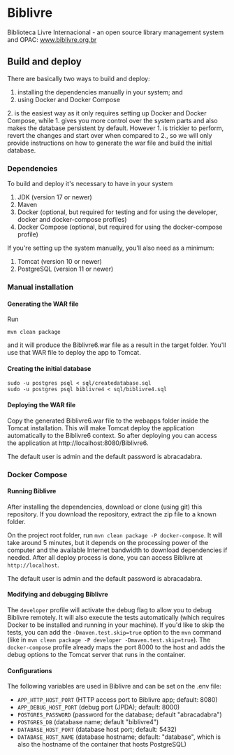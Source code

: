 # Biblivre

Biblioteca Livre Internacional - an open source library management system and OPAC: www.biblivre.org.br

## Build and deploy

There are basically two ways to build and deploy:
1. installing the dependencies manually in your system; and
2. using Docker and Docker Compose

2\. is the easiest way as it only requires setting up Docker and Docker Compose, while 1\. gives you more control over the system parts and also makes the database persistent by default. However 1\. is trickier to perform, revert the changes and start over when compared to 2\., so we will only provide instructions on how to generate the war file and build the initial database.

### Dependencies
To build and deploy it's necessary to have in your system
1. JDK (version 17 or newer)
1. Maven
1. Docker (optional, but required for testing and for using the developer, docker and docker-compose profiles)
1. Docker Compose (optional, but required for using the docker-compose profile)

If you're setting up the system manually, you'll also need as a minimum:
1. Tomcat (version 10 or newer)
1. PostgreSQL (version 11 or newer)

### Manual installation

#### Generating the WAR file
Run

```
mvn clean package
```

and it will produce the Biblivre6.war file as a result in the target folder. You'll use that WAR file to deploy the app to Tomcat.

#### Creating the initial database
```
sudo -u postgres psql < sql/createdatabase.sql
sudo -u postgres psql biblivre4 < sql/biblivre4.sql
```

#### Deploying the WAR file
Copy the generated Biblivre6.war file to the webapps folder inside the Tomcat installation. This will make Tomcat deploy the application automatically to the Biblivre6 context. So after deploying you can access the application at http://localhost:8080/Biblivre6.

The default user is admin and the default password is abracadabra.

### Docker Compose

#### Running Biblivre

After installing the dependencies, download or clone (using git) this repository. If you download the repository, extract the zip file to a known folder.

On the project root folder, run `mvn clean package -P docker-compose`.
It will take around 5 minutes, but it depends on the processing power of the computer and the available Internet bandwidth to download dependencies if needed. After all deploy process is done, you can access Biblivre at `http://localhost`.

The default user is admin and the default password is abracadabra.

#### Modifying and debugging Biblivre
The `developer` profile will activate the debug flag to allow you to debug Biblivre remotely. It will also execute the tests automatically (which requires Docker to be installed and running in your machine). If you'd like to skip the tests, you can add the `-Dmaven.test.skip=true` option to the `mvn` command (like in `mvn clean package -P developer -Dmaven.test.skip=true`). The `docker-compose` profile already maps the port 8000 to the host and adds the debug options to the Tomcat server that runs in the container.

#### Configurations

The following variables are used in Biblivre and can be set on the .env file:

* `APP_HTTP_HOST_PORT` (HTTP access port to Biblivre app; default: 8080)
* `APP_DEBUG_HOST_PORT` (debug port (JPDA); default: 8000)
* `POSTGRES_PASSWORD` (password for the database; default "abracadabra")
* `POSTGRES_DB` (database name; default "biblivre4")
* `DATABASE_HOST_PORT` (database host port; default: 5432)
* `DATABASE_HOST_NAME` (database hostname; default: "database", which is also the hostname of the container that hosts PostgreSQL)
